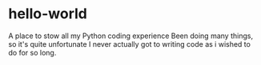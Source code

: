 # hello-world
A place to stow all my Python coding experience
Been doing many things, so it's quite unfortunate I never actually got to writing code as i wished to do for so long.

